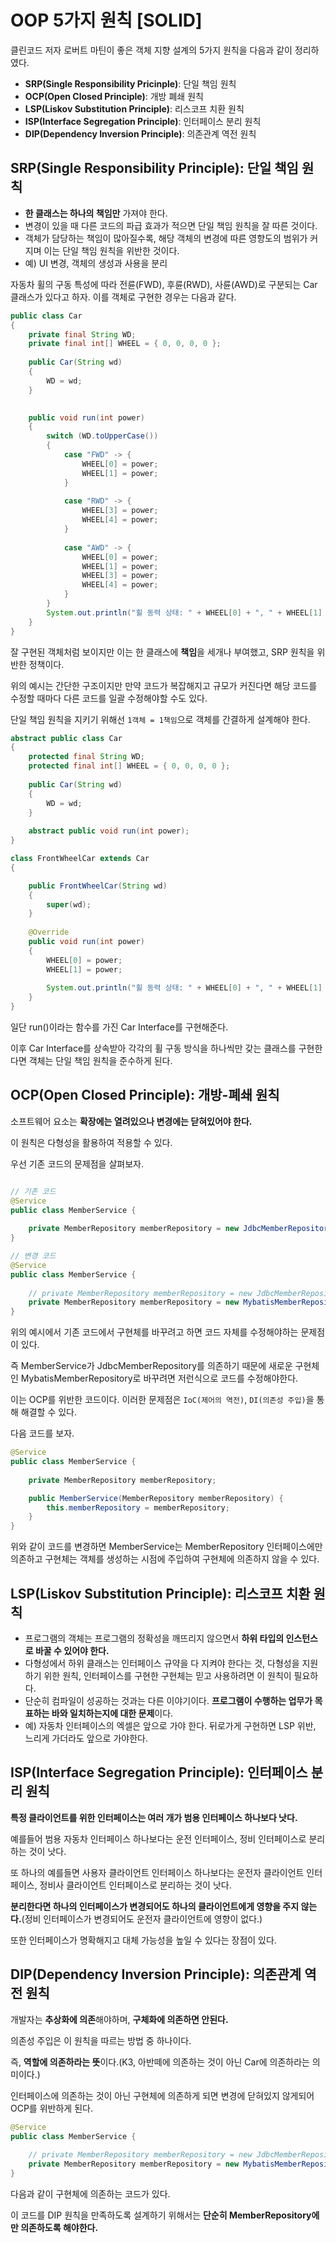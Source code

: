 # OOP 5가지 원칙 [SOLID]

클린코드 저자 로버트 마틴이 좋은 객체 지향 설계의 5가지 원칙을 다음과 같이 정리하였다.

- **SRP(Single Responsibility Pricinple)**: 단일 책임 원칙
- **OCP(Open Closed Principle)**: 개방 폐쇄 원칙
- **LSP(Liskov Substitution Principle)**: 리스코프 치환 원칙
- **ISP(Interface Segregation Principle)**: 인터페이스 분리 원칙
- **DIP(Dependency Inversion Principle)**: 의존관계 역전 원칙

## SRP(Single Responsibility Principle): 단일 책임 원칙

- **한 클래스는 하나의 책임만** 가져야 한다.
- 변경이 있을 때 다른 코드의 파급 효과가 적으면 단일 책임 원칙을 잘 따른 것이다.
- 객체가 담당하는 책임이 많아질수록, 해당 객체의 변경에 따른 영향도의 범위가 커지며 이는 단일 책임 원칙을 위반한 것이다.
- 예) UI 변경, 객체의 생성과 사용을 분리

자동차 휠의 구동 특성에 따라 전륜(FWD), 후륜(RWD), 사륜(AWD)로 구분되는 Car 클래스가 있다고 하자. 이를 객체로 구현한 경우는 다음과 같다.

```java
public class Car
{
    private final String WD;
    private final int[] WHEEL = { 0, 0, 0, 0 };
    
    public Car(String wd)
    {
        WD = wd;
    }
    

    public void run(int power)
    {
        switch (WD.toUpperCase())
        {
            case "FWD" -> {
                WHEEL[0] = power;
                WHEEL[1] = power;
            }
            
            case "RWD" -> {
                WHEEL[3] = power;
                WHEEL[4] = power;
            }
            
            case "AWD" -> {
                WHEEL[0] = power;
                WHEEL[1] = power;
                WHEEL[3] = power;
                WHEEL[4] = power;
            }
        }
        System.out.println("휠 동력 상태: " + WHEEL[0] + ", " + WHEEL[1] + ", " + WHEEL[2] + ", " + WHEEL[3]);
    }
}
```

잘 구현된 객체처럼 보이지만 이는 한 클래스에 **책임**을 세개나 부여했고, SRP 원칙을 위반한 정책이다.

위의 예시는 간단한 구조이지만 만약 코드가 복잡해지고 규모가 커진다면 해당 코드를 수정할 때마다 다른 코드를 일괄 수정해야할 수도 있다.

단일 책임 원칙을 지키기 위해선 `1객체 = 1책임`으로 객체를 간결하게 설계해야 한다.

```java
abstract public class Car
{
    protected final String WD;
    protected final int[] WHEEL = { 0, 0, 0, 0 };
    
    public Car(String wd)
    {
        WD = wd;
    }
    
    abstract public void run(int power);
}

class FrontWheelCar extends Car
{

    public FrontWheelCar(String wd)
    {
        super(wd);
    }
    
    @Override
    public void run(int power)
    {
        WHEEL[0] = power;
        WHEEL[1] = power;
        
        System.out.println("휠 동력 상태: " + WHEEL[0] + ", " + WHEEL[1] + ", " + WHEEL[2] + ", " + WHEEL[3]);
    }
}
```

일단 run()이라는 함수를 가진 Car Interface를 구현해준다.

이후 Car Interface를 상속받아 각각의 휠 구동 방식을 하나씩만 갖는 클래스를 구현한다면 객체는 단일 책임 원칙을 준수하게 된다.

##  OCP(Open Closed Principle): 개방-폐쇄 원칙

소프트웨어 요소는 **확장에는 열려있으나 변경에는 닫혀있어야 한다.**

이 원칙은 다형성을 활용하여 적용할 수 있다.

우선 기존 코드의 문제점을 살펴보자.

```java

// 기존 코드
@Service
public class MemberService {
    
    private MemberRepository memberRepository = new JdbcMemberRepository();
}

// 변경 코드
@Service
public class MemberService {
    
    // private MemberRepository memberRepository = new JdbcMemberRepository();
    private MemberRepository memberRepository = new MybatisMemberRepository();
}
```

위의 예시에서 기존 코드에서 구현체를 바꾸려고 하면 코드 자체를 수정해야하는 문제점이 있다.

즉 MemberService가 JdbcMemberRepository를 의존하기 때문에 새로운 구현체인 MybatisMemberRepository로 바꾸려면 저런식으로 코드를 수정해야한다.

이는 OCP를 위반한 코드이다. 이러한 문제점은 `IoC(제어의 역전)`, `DI(의존성 주입)`을 통해 해결할 수 있다.

다음 코드를 보자.

```java
@Service
public class MemberService {
    
    private MemberRepository memberRepository;

    public MemberService(MemberRepository memberRepository) {
        this.memberRepository = memberRepository;
    }       
}
```

위와 같이 코드를 변경하면 MemberService는 MemberRepository 인터페이스에만 의존하고 구현체는 객체를 생성하는 시점에 주입하여 구현체에 의존하지 않을 수 있다.

## LSP(Liskov Substitution Principle): 리스코프 치환 원칙

- 프로그램의 객체는 프로그램의 정확성을 깨뜨리지 않으면서 **하위 타입의 인스턴스로 바꿀 수 있어야 한다.**
- 다형성에서 하위 클래스는 인터페이스 규약을 다 지켜야 한다는 것, 다형성을 지원하기 위한 원칙, 인터페이스를 구현한 구현체는 믿고 사용하려면 이 원칙이 필요하다.
- 단순히 컴파일이 성공하는 것과는 다른 이야기이다. **프로그램이 수행하는 업무가 목표하는 바와 일치하는지에 대한 문제**이다.
- 예) 자동차 인터페이스의 엑셀은 앞으로 가야 한다. 뒤로가게 구현하면 LSP 위반, 느리게 가더라도 앞으로 가야한다.

## ISP(Interface Segregation Principle): 인터페이스 분리 원칙

**특정 클라이언트를 위한 인터페이스는 여러 개가 범용 인터페이스 하나보다 낫다.**

예를들어 범용 자동차 인터페이스 하나보다는 운전 인터페이스, 정비 인터페이스로 분리하는 것이 낫다.

또 하나의 예를들면 사용자 클라이언트 인터페이스 하나보다는 운전자 클라이언트 인터페이스, 정비사 클라이언트 인터페이스로 분리하는 것이 낫다.

**분리한다면 하나의 인터페이스가 변경되어도 하나의 클라이언트에게 영향을 주지 않는다.**(정비 인터페이스가 변경되어도 운전자 클라이언트에 영향이 없다.)

또한 인터페이스가 명확해지고 대체 가능성을 높일 수 있다는 장점이 있다.

## DIP(Dependency Inversion Principle): 의존관계 역전 원칙

개발자는 **추상화에 의존**해야하며, **구체화에 의존하면 안된다.**

의존성 주입은 이 원칙을 따르는 방법 중 하나이다.

즉, **역할에 의존하라는 뜻**이다.(K3, 아반떼에 의존하는 것이 아닌 Car에 의존하라는 의미이다.)

인터페이스에 의존하는 것이 아닌 구현체에 의존하게 되면 변경에 닫혀있지 않게되어 OCP를 위반하게 된다.

```java
@Service
public class MemberService {
    
    // private MemberRepository memberRepository = new JdbcMemberRepository();
    private MemberRepository memberRepository = new MybatisMemberRepository();
}
```

다음과 같이 구현체에 의존하는 코드가 있다.

이 코드를 DIP 원칙을 만족하도록 설계하기 위해서는 **단순히 MemberRepository에만 의존하도록 해야한다.**